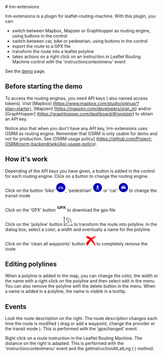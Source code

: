 <a id='lrm-exetension-help'>
# lrm-extensions

lrm-extensions is a plugin for leaflet-routing-machine. With this plugin, you can:
- switch between Mapbox, Mapzen or Graphhopper as routing engine, using buttons in the control
- switch between car, bike or pedestrian, using buttons in the control
- export the route to a GPX file
- transform the route into a leaflet polyline
- takes actions on a right click on an instruction in Leaflet Routing Machine control with the 'instructioncontextmenu' event 

See the [demo](http://wwwouaiebe.github.io/lrm-extensions/) page.

## Before starting the demo

To access the routing engines, you need API keys ( also named access tokens). Visit [Mapbox] (https://www.mapbox.com/studio/signup/?plan=starter),
[Mapzen] (https://mapzen.com/developers/sign_in) and/or [GraphHopper] (https://graphhopper.com/dashboard/#/register) to obtain an API key.

Notice also that when you don't have any API key, lrm-extensions uses OSRM as routing engine. Remember that OSRM is only usable for demo and not for production. 
See [OSRM usage policy] (https://github.com/Project-OSRM/osrm-backend/wiki/Api-usage-policy).

## How it's work

Depending of the API keys you have given, a button is added in the control for each routing engine. Click on a button to change the routing engine.

Click on the button 'bike' <img src="lrm-extensions.img/control/Bike.png" />, 'pedestrian' <img src="lrm-extensions.img/control/Pedestrian.png" /> or 'car' <img src="lrm-extensions.img/control/Car.png" /> to change the transit mode

Click on the 'GPX' button <img src="lrm-extensions.img/control/gpx.png" /> to download the gpx file

Click on the 'polyline' button <img src="lrm-extensions.img/control/polyline.png" /> to transform the route into polyline. In the dialog box, select a color, a width and eventually a name for the polyline.

Click on the 'clean all waypoints' button <img src="lrm-extensions.img/control/erase.png" /> to completely remove the route

## Editing polylines

When a polyline is added to the map, you can change the color, the width or the name with a right click on the polyline and then select edit in the menu. You can also remove the polyline with the delete button in the menu.
When a name is added in a polyline, the name is visible in a tooltip.

## Events

Look the route description on the right. The route description changes each time the route is modified ( drag or add a waypoint, change the provider or the transit mode ). This is performed with the 'gpxchanged' event.

Right click on a route instruction in the Leaflet Routing Machine. The distance on the right is adapted. This is performed with the 'instructioncontextmenu' event and the getInstructionAtLatLng ( ) method.